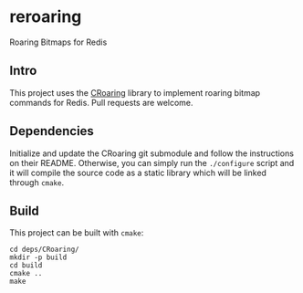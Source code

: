 reroaring
=========
Roaring Bitmaps for Redis

## Intro

This project uses the [CRoaring](https://github.com/RoaringBitmap/CRoaring) library to implement roaring bitmap commands for Redis.
Pull requests are welcome.

## Dependencies

Initialize and update the CRoaring git submodule and follow the instructions on their README.
Otherwise, you can simply run the `./configure` script and it will compile the source code as a static library which will be linked through `cmake`.

## Build

This project can be built with `cmake`:

```
cd deps/CRoaring/
mkdir -p build
cd build
cmake ..
make
```